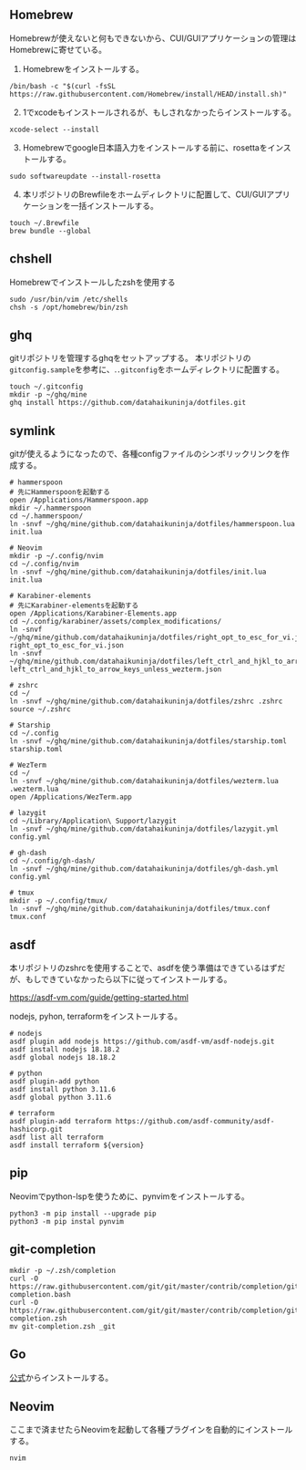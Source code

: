 ## Homebrew
Homebrewが使えないと何もできないから、CUI/GUIアプリケーションの管理はHomebrewに寄せている。

1. Homebrewをインストールする。
```shell
/bin/bash -c "$(curl -fsSL https://raw.githubusercontent.com/Homebrew/install/HEAD/install.sh)"

```
2. 1でxcodeもインストールされるが、もしされなかったらインストールする。
```shell
xcode-select --install

```
3. Homebrewでgoogle日本語入力をインストールする前に、rosettaをインストールする。
```shel
sudo softwareupdate --install-rosetta

```
4. 本リポジトリのBrewfileをホームディレクトリに配置して、CUI/GUIアプリケーションを一括インストールする。
```shell
touch ~/.Brewfile
brew bundle --global

```
## chshell
Homebrewでインストールしたzshを使用する
```shell
sudo /usr/bin/vim /etc/shells
chsh -s /opt/homebrew/bin/zsh

```

## ghq
gitリポジトリを管理するghqをセットアップする。
本リポジトリの`gitconfig.sample`を参考に、.`.gitconfig`をホームディレクトリに配置する。
```shell
touch ~/.gitconfig
mkdir -p ~/ghq/mine
ghq install https://github.com/datahaikuninja/dotfiles.git

```
## symlink
gitが使えるようになったので、各種configファイルのシンボリックリンクを作成する。

```shell
# hammerspoon
# 先にHammerspoonを起動する
open /Applications/Hammerspoon.app
mkdir ~/.hammerspoon
cd ~/.hammerspoon/
ln -snvf ~/ghq/mine/github.com/datahaikuninja/dotfiles/hammerspoon.lua init.lua

# Neovim
mkdir -p ~/.config/nvim
cd ~/.config/nvim
ln -snvf ~/ghq/mine/github.com/datahaikuninja/dotfiles/init.lua init.lua

# Karabiner-elements
# 先にKarabiner-elementsを起動する
open /Applications/Karabiner-Elements.app
cd ~/.config/karabiner/assets/complex_modifications/
ln -snvf ~/ghq/mine/github.com/datahaikuninja/dotfiles/right_opt_to_esc_for_vi.json right_opt_to_esc_for_vi.json
ln -snvf ~/ghq/mine/github.com/datahaikuninja/dotfiles/left_ctrl_and_hjkl_to_arrow_keys_unless_wezterm.json left_ctrl_and_hjkl_to_arrow_keys_unless_wezterm.json

# zshrc
cd ~/
ln -snvf ~/ghq/mine/github.com/datahaikuninja/dotfiles/zshrc .zshrc
source ~/.zshrc

# Starship
cd ~/.config
ln -snvf ~/ghq/mine/github.com/datahaikuninja/dotfiles/starship.toml starship.toml

# WezTerm
cd ~/
ln -snvf ~/ghq/mine/github.com/datahaikuninja/dotfiles/wezterm.lua .wezterm.lua
open /Applications/WezTerm.app

# lazygit
cd ~/Library/Application\ Support/lazygit
ln -snvf ~/ghq/mine/github.com/datahaikuninja/dotfiles/lazygit.yml config.yml

# gh-dash
cd ~/.config/gh-dash/
ln -snvf ~/ghq/mine/github.com/datahaikuninja/dotfiles/gh-dash.yml config.yml

# tmux
mkdir -p ~/.config/tmux/
ln -snvf ~/ghq/mine/github.com/datahaikuninja/dotfiles/tmux.conf tmux.conf
```

## asdf
本リポジトリのzshrcを使用することで、asdfを使う準備はできているはずだが、もしできていなかったら以下に従ってインストールする。

https://asdf-vm.com/guide/getting-started.html

nodejs, pyhon, terraformをインストールする。
```shell
# nodejs
asdf plugin add nodejs https://github.com/asdf-vm/asdf-nodejs.git
asdf install nodejs 18.18.2
asdf global nodejs 18.18.2

# python
asdf plugin-add python
asdf install python 3.11.6
asdf global python 3.11.6

# terraform
asdf plugin-add terraform https://github.com/asdf-community/asdf-hashicorp.git
asdf list all terraform
asdf install terraform ${version}

```

## pip
Neovimでpython-lspを使うために、pynvimをインストールする。

```shell
python3 -m pip install --upgrade pip
python3 -m pip instal pynvim

```

## git-completion
```shell
mkdir -p ~/.zsh/completion
curl -O https://raw.githubusercontent.com/git/git/master/contrib/completion/git-completion.bash
curl -O https://raw.githubusercontent.com/git/git/master/contrib/completion/git-completion.zsh
mv git-completion.zsh _git
```

## Go
[公式](https://go.dev/doc/install)からインストールする。

## Neovim
ここまで済ませたらNeovimを起動して各種プラグインを自動的にインストールする。
```
nvim
```

